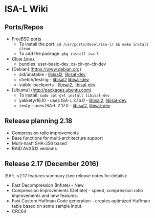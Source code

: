 # ISA-L Wiki

## Ports/Repos
* FreeBSD [ports](http://www.freshports.org/devel/isa-l/)
    - To install the port: `cd /usr/ports/devel/isa-l/ && make install clean`
    - To add the package: `pkg install isa-l`
* [Clear Linux](https://clearlinux.org)
    - bundles: user-basic-dev, os-clr-on-clr-dev
* [Debian] (https://www.debian.org)
    - sid/unstable -
      [libisal2](https://packages.debian.org/sid/libisal2),
      [libisal-dev](https://packages.debian.org/sid/libisal-dev)
    - stretch/testing -
      [libisal2](https://packages.debian.org/stretch/libisal2)
      [libisal-dev](https://packages.debian.org/stretch/libisal-dev)
    - stable-backports -
      [libisal2](https://packages.debian.org/stable-backports/libisal2),
      [libisal-dev](https://packages.debian.org/stable-backports/libisal-dev)
* [Ubuntu] (http://packages.ubuntu.com)
    - To install: `sudo apt-get install libisal-dev`
    - yakkety/16.10 - uses ISA-L 2.16.0 - 
      [libisal2](http://packages.ubuntu.com/yakkety/libisal2),
      [libisal-dev](http://packages.ubuntu.com/yakkety/libisal-dev)
    - zesty - uses ISA-L 2.17.0 -
      [libisal2](http://packages.ubuntu.com/zesty/libisal2),
      [libisal-dev](http://packages.ubuntu.com/zesty/libisal-dev)

## Release planning 2.18
* Compression ratio improvements
* Base functions for multi-architecture support
* Multi-hash SHA-256 based
* RAID AVX512 versions


## Release 2.17 (December 2016)

ISA-L v2.17 features summary (see release notes for details):
* Fast Decompression (Inflate) - New.
* Compression Improvements (Deflate) - speed, compression ratio improvements and new features.
* Fast Custom Huffman Code generation – creates optimized Huffman table based on some sample input.
* CRC64
